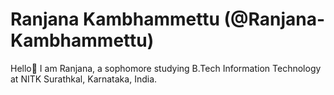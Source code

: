# Ranjana Kambhammettu (@Ranjana-Kambhammettu)
 
 Hello👋 I am Ranjana, a sophomore studying B.Tech Information Technology at NITK Surathkal, Karnataka, India.
 


